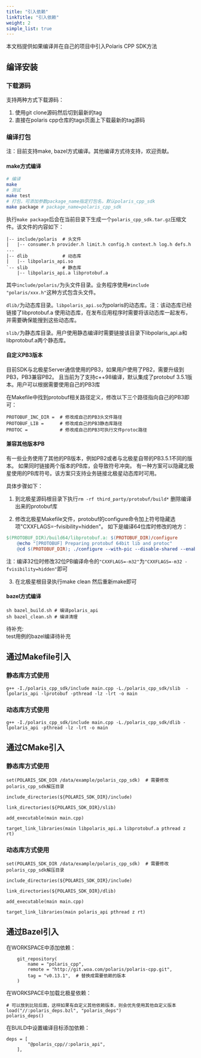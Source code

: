 ```yaml
---
title: "引入依赖"
linkTitle: "引入依赖"
weight: 2
simple_list: true
---
```


本文档提供如果编译并在自己的项目中引入Polaris CPP SDK方法

## 编译安装

### 下载源码

支持两种方式下载源码：
1. 使用git clone源码然后切到最新的tag
2. 直接在polaris cpp仓库的tags页面上下载最新的tag源码

### 编译打包

注：目前支持make, bazel方式编译。其他编译方式待支持，欢迎贡献。

#### make方式编译

``` bash
# 编译
make
# 测试
make test
# 打包，可添加参数package_name指定打包名，默认polaris_cpp_sdk
make package # package_name=polaris_cpp_sdk
```

执行`make package`后会在当前目录下生成一个`polaris_cpp_sdk.tar.gz`压缩文件。该文件的内容如下：

```
|-- include/polaris  # 头文件
|   |-- consumer.h provider.h limit.h config.h context.h log.h defs.h ...
|-- dlib             # 动态库
|   |-- libpolaris_api.so
`-- slib             # 静态库
    |-- libpolaris_api.a libprotobuf.a
```

其中`include/polaris/`为头文件目录。业务程序使用`#include "polaris/xxx.h"`这种方式包含头文件。

`dlib/`为动态库目录。`libpolaris_api.so`为polaris的动态库。注：该动态库已经链接了libprotobuf.a
使用动态库，在发布应用程序时需要将该动态库一起发布，并需要确保能搜到这些动态库。

`slib/`为静态库目录。用户使用静态编译时需要链接该目录下libpolaris_api.a和libprotobuf.a两个静态库。

#### 自定义PB3版本

目前SDK与北极星Server通信使用的PB3，如果用户使用了PB2，需要升级到PB3，PB3兼容PB2。
且当前为了支持c++98编译，默认集成了protobuf 3.5.1版本。用户可以根据需要使用自己的PB3库

在Makefile中找到protobuf相关路径定义，修改以下三个路径指向自己的PB3即可：
```
PROTOBUF_INC_DIR =  # 修改成自己的PB3头文件路径
PROTOBUF_LIB =      # 修改成自己的PB3静态库路径
PROTOC =            # 修改成自己的PB3可执行文件protoc路径
```

#### 兼容其他版本PB

有一些业务使用了其他的PB版本，例如PB2或者与北极星自带的PB3.5.1不同的版本。
如果同时链接两个版本的PB库，会导致符号冲突。
有一种方案可以隐藏北极星使用的PB库符号。该方案只支持业务链接北极星动态库时可用。

具体步骤如下：

1. 到北极星源码根目录下执行`rm -rf third_party/protobuf/build*` 删除编译出来的protobuf库

2. 修改北极星Makefile文件，protobuf的configure命令加上符号隐藏选项"CXXFLAGS=-fvisibility=hidden"。
如下是编译64位库时修改的地方：
```makefile
$(PROTOBUF_DIR)/build64/libprotobuf.a: $(PROTOBUF_DIR)/configure
	@echo "[PROTOBUF] Preparing protobuf 64bit lib and protoc"
	@cd $(PROTOBUF_DIR); ./configure --with-pic --disable-shared --enable-static "CXXFLAGS=-fvisibility=hidden"
```
注：编译32位时修改32位PB编译命令的`"CXXFLAGS=-m32"`为`"CXXFLAGS=-m32 -fvisibility=hidden"`即可

3. 在北极星根目录执行make clean 然后重新make即可

#### bazel方式编译

```
sh bazel_build.sh # 编译polaris_api
sh bazel_clean.sh # 编译清理
```
待补充:  
test用例的bazel编译待补充  

## 通过Makefile引入

### 静态库方式使用
```
g++ -I./polaris_cpp_sdk/include main.cpp -L./polaris_cpp_sdk/slib  -lpolaris_api -lprotobuf -pthread -lz -lrt -o main
```

### 动态库方式使用
```
g++ -I./polaris_cpp_sdk/include main.cpp -L./polaris_cpp_sdk/dlib -lpolaris_api -pthread -lz -lrt -o main
```

## 通过CMake引入

### 静态库方式使用
```
set(POLARIS_SDK_DIR /data/example/polaris_cpp_sdk)  # 需要修改polaris_cpp_sdk解压目录

include_directories(${POLARIS_SDK_DIR}/include)

link_directories(${POLARIS_SDK_DIR}/slib)

add_executable(main main.cpp)

target_link_libraries(main libpolaris_api.a libprotobuf.a pthread z rt)

```
### 动态库方式使用
```
set(POLARIS_SDK_DIR /data/example/polaris_cpp_sdk)  # 需要修改polaris_cpp_sdk解压目录

include_directories(${POLARIS_SDK_DIR}/include)

link_directories(${POLARIS_SDK_DIR}/dlib)

add_executable(main main.cpp)

target_link_libraries(main polaris_api pthread z rt)

```

## 通过Bazel引入

在WORKSPACE中添加依赖：
```
    git_repository(
        name = "polaris_cpp",
        remote = "http://git.woa.com/polaris/polaris-cpp.git",
        tag = "v0.13.1",  # 替换成需要依赖的版本
    )
```

在WORKSPACE中加载北极星依赖：
```
# 可以放到比较后面，这样如果有自定义其他依赖版本，则会优先使用其他自定义版本
load("//:polaris_deps.bzl", "polaris_deps")
polaris_deps()
```

在BUILD中设置编译目标添加依赖：
```
deps = [
        "@polaris_cpp//:polaris_api",
    ],
```
